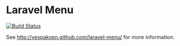 # Laravel Menu

[![Build Status](https://secure.travis-ci.org/jocks/blocks.png?branch=master)](http://travis-ci.org/vespakoen/laravel-menu)

See http://vespakoen.github.com/laravel-menu/ for more information.
